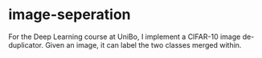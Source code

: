 # image-seperation
For the Deep Learning course at UniBo, I implement a CIFAR-10 image de-duplicator. Given an image, it can label the two classes merged within.
